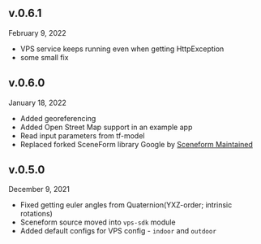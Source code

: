 ## v.0.6.1
February 9, 2022

- VPS service keeps running even when getting HttpException
- some small fix

## v.0.6.0
January 18, 2022

- Added georeferencing
- Added Open Street Map support in an example app
- Read input parameters from tf-model
- Replaced forked SceneForm library Google by [Sceneform Maintained](https://github.com/SceneView/sceneform-android)

## v.0.5.0
December 9, 2021

- Fixed getting euler angles from Quaternion(YXZ-order; intrinsic rotations)
- Sceneform source moved into `vps-sdk` module
- Added default configs for VPS config - `indoor` and `outdoor`
